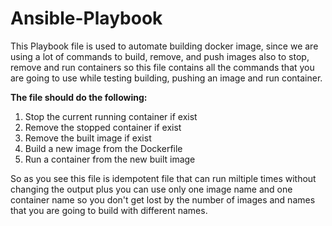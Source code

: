 # Ansible-Playbook

This Playbook file is used to automate building docker image, since we are using a lot of commands to build, remove, and push images also to stop, remove and run containers so this file contains all the commands that you are going to use while testing building, pushing an image and run container.

**The file should do the following:**

1. Stop the current running container if exist
2. Remove the stopped container if exist
3. Remove the built image if exist
4. Build a new image from the Dockerfile
5. Run a container from the new built image

So as you see this file is idempotent file that can run miltiple times without changing the output plus you can use only one image name and one container name so you don't get lost by the number of images and names that you are going to build with different names.
